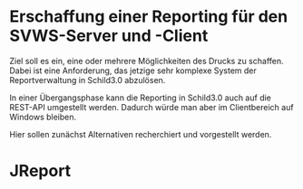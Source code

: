 # Erschaffung einer Reporting für den SVWS-Server und -Client

Ziel soll es ein, eine oder mehrere Möglichkeiten des Drucks zu schaffen.
Dabei ist eine Anforderung, das jetzige sehr komplexe System der Reportverwaltung in Schild3.0 abzulösen.

In einer Übergangsphase kann die Reporting in Schild3.0 auch auf die REST-API umgestellt werden.
Dadurch würde man aber im Clientbereich auf Windows bleiben.

Hier sollen zunächst Alternativen recherchiert und vorgestellt werden.

# JReport

